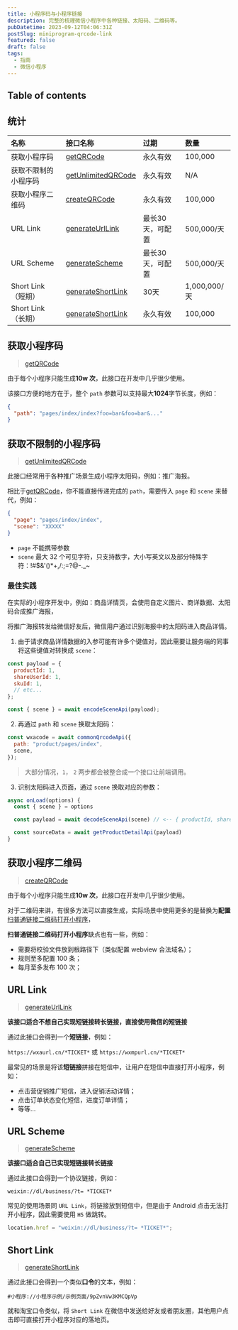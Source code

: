 ```yaml
---
title: 小程序码与小程序链接
description: 完整的梳理微信小程序中各种链接、太阳码、二维码等。
pubDatetime: 2023-09-12T04:06:31Z
postSlug: miniprogram-qrcode-link
featured: false
draft: false
tags:
  - 指南
  - 微信小程序
---
```


## Table of contents

## 统计

| 名称                 | 接口名称                                                                                                                       | 过期             | 数量         |
| :------------------- | :----------------------------------------------------------------------------------------------------------------------------- | :--------------- | :----------- |
| 获取小程序码         | [getQRCode](https://developers.weixin.qq.com/miniprogram/dev/OpenApiDoc/qrcode-link/qr-code/getQRCode.html)                    | 永久有效         | 100,000      |
| 获取不限制的小程序码 | [getUnlimitedQRCode](https://developers.weixin.qq.com/miniprogram/dev/OpenApiDoc/qrcode-link/qr-code/getUnlimitedQRCode.html)  | 永久有效         | N/A          |
| 获取小程序二维码     | [createQRCode](https://developers.weixin.qq.com/miniprogram/dev/OpenApiDoc/qrcode-link/qr-code/createQRCode.html)              | 永久有效         | 100,000      |
| URL Link             | [generateUrlLink](https://developers.weixin.qq.com/miniprogram/dev/OpenApiDoc/qrcode-link/url-link/generateUrlLink.html)       | 最长30天，可配置 | 500,000/天   |
| URL Scheme           | [generateScheme](https://developers.weixin.qq.com/miniprogram/dev/OpenApiDoc/qrcode-link/url-scheme/generateScheme.html)       | 最长30天，可配置 | 500,000/天   |
| Short Link（短期）   | [generateShortLink](https://developers.weixin.qq.com/miniprogram/dev/OpenApiDoc/qrcode-link/short-link/generateShortLink.html) | 30天             | 1,000,000/天 |
| Short Link（长期）   | [generateShortLink](https://developers.weixin.qq.com/miniprogram/dev/OpenApiDoc/qrcode-link/short-link/generateShortLink.html) | 永久有效         | 100,000      |

## 获取小程序码

> [getQRCode](https://developers.weixin.qq.com/miniprogram/dev/OpenApiDoc/qrcode-link/qr-code/getQRCode.html)

由于每个小程序只能生成**10w 次**，此接口在开发中几乎很少使用。

该接口方便的地方在于，整个 `path` 参数可以支持最大**1024**字节长度，例如：

```json
{
  "path": "pages/index/index?foo=bar&foo=bar&..."
}
```

## 获取不限制的小程序码

> [getUnlimitedQRCode](https://developers.weixin.qq.com/miniprogram/dev/OpenApiDoc/qrcode-link/qr-code/getUnlimitedQRCode.html)

此接口经常用于各种推广场景生成小程序太阳码，例如：推广海报。

相比于[getQRCode](https://developers.weixin.qq.com/miniprogram/dev/OpenApiDoc/qrcode-link/qr-code/getQRCode.html)，你不能直接传递完成的 `path`，需要传入 `page` 和 `scene` 来替代，例如：

```json
{
  "page": "pages/index/index",
  "scene": "XXXXX"
}
```

- `page` 不能携带参数
- `scene` 最大 32 个可见字符，只支持数字，大小写英文以及部分特殊字符：!#$&'()\*+,/:;=?@-.\_~

### 最佳实践

在实际的小程序开发中，例如：商品详情页，会使用自定义图片、商详数据、太阳码合成推广海报，

将推广海报转发给微信好友后，微信用户通过识别海报中的太阳码进入商品详情。

1. 由于请求商品详情数据的入参可能有许多个键值对，因此需要让服务端的同事将这些键值对转换成 `scene`：

```js
const payload = {
  productId: 1,
  shareUserId: 1,
  skuId: 1,
  // etc...
};

const { scene } = await encodeSceneApi(payload);
```

2. 再通过 `path` 和 `scene` 换取太阳码：

```js
const wxacode = await commonQrcodeApi({
  path: "product/pages/index",
  scene,
});
```

> 大部分情况，`1`， `2` 两步都会被整合成一个接口让前端调用。

3. 识别太阳码进入页面，通过 `scene` 换取对应的参数：

```js
async onLoad(options) {
  const { scene } = options

  const payload = await decodeSceneApi(scene) // <-- { productId, shareUserId, skuId }

  const sourceData = await getProductDetailApi(payload)
}
```

## 获取小程序二维码

> [createQRCode](https://developers.weixin.qq.com/miniprogram/dev/OpenApiDoc/qrcode-link/qr-code/createQRCode.html)

由于每个小程序只能生成**10w 次**，此接口在开发中几乎很少使用。

对于二维码来讲，有很多方法可以直接生成，实际场景中使用更多的是替换为**配置**[扫普通链接二维码打开小程序](https://developers.weixin.qq.com/miniprogram/introduction/qrcode.html)，

**扫普通链接二维码打开小程序**缺点也有一些，例如：

- 需要将校验文件放到根路径下（类似配置 webview 合法域名）；
- 规则至多配置 100 条；
- 每月至多发布 100 次；

## URL Link

> [generateUrlLink](https://developers.weixin.qq.com/miniprogram/dev/OpenApiDoc/qrcode-link/url-link/generateUrlLink.html)

**该接口适合不想自己实现短链接转长链接，直接使用微信的短链接**

通过此接口会得到一个**短链接**，例如：

`https://wxaurl.cn/*TICKET*` 或 `https://wxmpurl.cn/*TICKET*`

最常见的场景是将该**短链接**拼接在短信中，让用户在短信中直接打开小程序，例如：

- 点击营促销推广短信，进入促销活动详情；
- 点击订单状态变化短信，进度订单详情；
- 等等...

## URL Scheme

> [generateScheme](https://developers.weixin.qq.com/miniprogram/dev/OpenApiDoc/qrcode-link/url-scheme/generateScheme.html)

**该接口适合自己已实现短链接转长链接**

通过此接口会得到一个协议链接，例如：

`weixin://dl/business/?t= *TICKET*`

常见的使用场景同 `URL Link`，将链接放到短信中，但是由于 Android 点击无法打开小程序，因此需要使用 `H5` 做跳转。

```js
location.href = "weixin://dl/business/?t= *TICKET*";
```

## Short Link

> [generateShortLink](https://developers.weixin.qq.com/miniprogram/dev/OpenApiDoc/qrcode-link/short-link/generateShortLink.html)

通过此接口会得到一个类似**口令**的文本，例如：

`#小程序://小程序示例/示例页面/9pZvnVw3KMCQpVp`

就和淘宝口令类似，将 `Short Link` 在微信中发送给好友或者朋友圈，其他用户点击即可直接打开小程序对应的落地页。
